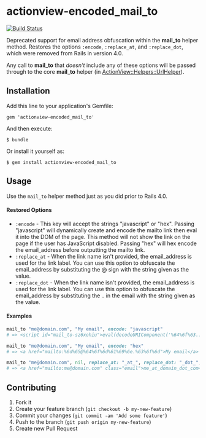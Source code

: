 # actionview-encoded_mail_to 
[![Build Status](https://secure.travis-ci.org/reed/actionview-encoded_mail_to.png)](http://travis-ci.org/reed/actionview-encoded_mail_to)

Deprecated support for email address obfuscation within the **mail_to** helper method.  Restores the options `:encode`, `:replace_at`,  and `:replace_dot`, which were removed from Rails in version 4.0.  

Any call to **mail_to** that _doesn't_ include any of these options will be passed through to the core **mail_to** helper (in [ActionView::Helpers::UrlHelper](https://github.com/rails/rails/blob/master/actionview/lib/action_view/helpers/url_helper.rb)).

## Installation

Add this line to your application's Gemfile:

    gem 'actionview-encoded_mail_to'

And then execute:

    $ bundle

Or install it yourself as:

    $ gem install actionview-encoded_mail_to

## Usage

Use the `mail_to` helper method just as you did prior to Rails 4.0.

#### Restored Options

 * `:encode` - This key will accept the strings "javascript" or "hex".
   Passing "javascript" will dynamically create and encode the mailto link then
   eval it into the DOM of the page. This method will not show the link on
   the page if the user has JavaScript disabled. Passing "hex" will hex
   encode the email_address before outputting the mailto link.
 * `:replace_at` - When the link name isn't provided, the
   email_address is used for the link label. You can use this option to
   obfuscate the email_address by substituting the @ sign with the string
   given as the value.
 * `:replace_dot` - When the link name isn't provided, the
   email_address is used for the link label. You can use this option to
   obfuscate the email_address by substituting the `.` in the email with the
   string given as the value.

#### Examples

```ruby
mail_to "me@domain.com", "My email", encode: "javascript"
# => <script id="mail_to-sz6xohiu">eval(decodeURIComponent('%64%6f%63...%27%29%3b'))</script>

mail_to "me@domain.com", "My email", encode: "hex"
# => <a href="mailto:%6d%65@%64%6f%6d%61%69%6e.%63%6f%6d">My email</a>

mail_to "me@domain.com", nil, replace_at: "_at_", replace_dot: "_dot_", class: "email"
# => <a href="mailto:me@domain.com" class="email">me_at_domain_dot_com</a>
```

## Contributing

1. Fork it
2. Create your feature branch (`git checkout -b my-new-feature`)
3. Commit your changes (`git commit -am 'Add some feature'`)
4. Push to the branch (`git push origin my-new-feature`)
5. Create new Pull Request
